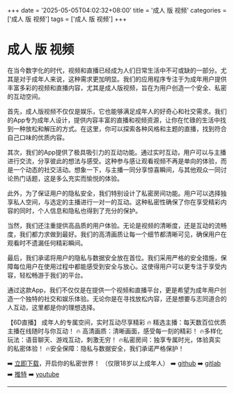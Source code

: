 +++
date = '2025-05-05T04:02:32+08:00'
title = '成人 版 视频'
categories = ['成人 版 视频']
tags = ['成人 版 视频']
+++

# 成人 版 视频

在当今数字化的时代，视频和直播已经成为人们日常生活中不可或缺的一部分。尤其是对于成年人来说，这种需求更加明显。我们的应用程序专注于为成年用户提供丰富多彩的视频和直播内容，尤其是成人版视频，旨在为用户创造一个安全、私密的互动空间。

首先，成人版视频不仅仅是娱乐，它也能够满足成年人的好奇心和社交需求。我们的App专为成年人设计，提供内容丰富的直播和视频资源，让你在忙碌的生活中找到一种放松和解压的方式。在这里，你可以探索各种风格和主题的直播，找到符合自己口味的优质内容。

其次，我们的App提供了极具吸引力的互动功能。通过实时互动，用户可以与主播进行交流，分享彼此的想法与感受。这种参与感让观看视频不再是单向的体验，而是一个动态的社交活动。想象一下，与主播一同分享惊喜瞬间，与其他观众一同讨论热门话题，这是多么充实而愉悦的体验。

此外，为了保证用户的隐私安全，我们特别设计了私密房间功能。用户可以选择独享私人空间，与选定的主播进行一对一的互动。这种私密性确保了你在享受精彩内容的同时，个人信息和隐私也得到了充分的保护。

当然，我们还注重提供高品质的用户体验。无论是视频的清晰度，还是互动的流畅度，我们都力求做到最好。我们的高清画质让每一个细节都清晰可见，确保用户在观看时不遗漏任何精彩瞬间。

最后，我们承诺将用户的隐私与数据安全放在首位。我们采用严格的安全措施，保障每位用户在使用过程中都能感受到安全与放心。这使得用户可以更专注于享受内容，轻松畅游于我们的平台。

通过这款App，我们不仅仅是在提供一个视频和直播平台，更是希望为成年用户创造一个独特的社交和娱乐体验。无论你是在寻找放松内容，还是想要与志同道合的人互动，这里都是你的理想选择。

【6D直播】
成年人的专属空间，实时互动尽享精彩
🔥 精选主播：每天数百位优质主播在线随时与你互动！
🔥 高清画质：清晰画面，感受每一刻的精彩！
🔥多样化玩法：语音聊天、游戏互动，刺激无穷！
🔥私密房间：独享专属时光，体验真实的私密体验！
🔥安全保障：隐私与数据安全，我们承诺严格保护！

➡️ [立即下载](https://down123.s3.ap-east-1.amazonaws.com/down/down.html?channelCode=blog)，开启你的私密世界！
（仅限18岁以上成年人）
➡️ [github](https://aldult-live.github.io/)
➡️ [gitlab](https://seo-09598d.gitlab.io/)
➡️ [推特](https://x.com/wegame33)
➡️ [youtube](https://www.youtube.com/@6Dlive)

---
